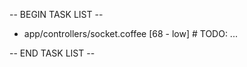 -- BEGIN TASK LIST --

* app/controllers/socket.coffee
[68 - low] # TODO: ...


-- END TASK LIST --
